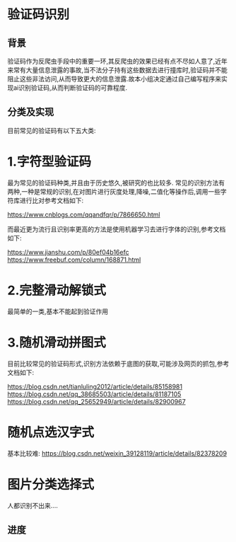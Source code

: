 # 验证码识别

背景
------------
验证码作为反爬虫手段中的重要一环,其反爬虫的效果已经有点不尽如人意了,近年来常有大量信息泄露的事故,当不法分子持有这些数据去进行撞库时,验证码并不能阻止这些非法访问,从而导致更大的信息泄露.故本小组决定通过自己编写程序来实现ai识别验证码,从而判断验证码的可靠程度.

分类及实现
---------
目前常见的验证码有以下五大类:

1.字符型验证码
===========

最为常见的验证码种类,并且由于历史悠久,被研究的也比较多.
常见的识别方法有两种,一种是常规的识别,在对图片进行灰度处理,降噪,二值化等操作后,调用一些字符库进行比对参考文档如下:

https://www.cnblogs.com/qqandfqr/p/7866650.html

而最近更为流行且识别率更高的方法是使用机器学习去进行字体的识别,参考文档如下:

https://www.jianshu.com/p/80ef04b16efc
https://www.freebuf.com/column/168871.html

2.完整滑动解锁式
===========================
最简单的一类,基本不能起到验证作用

3.随机滑动拼图式
=================

目前比较常见的验证码形式,识别方法依赖于底图的获取,可能涉及网页的抓包,参考文档如下:

https://blog.csdn.net/tianluling2012/article/details/85158981
https://blog.csdn.net/qq_38685503/article/details/81187105
https://blog.csdn.net/qq_25652949/article/details/82900967

随机点选汉字式
================
基本比较难:
https://blog.csdn.net/weixin_39128119/article/details/82378209

图片分类选择式
============

人都识别不出来....

进度
-----

